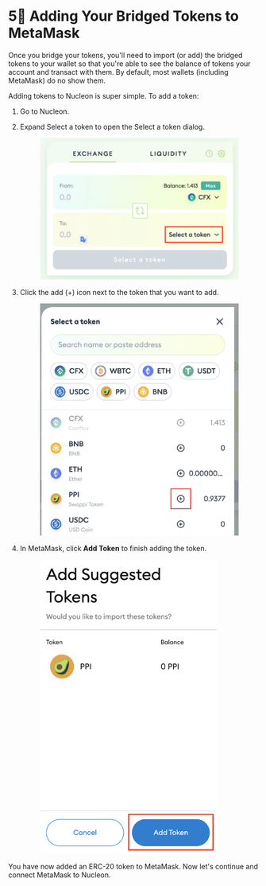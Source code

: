 # 5⃣ Adding Your Bridged Tokens to MetaMask



Once you bridge your tokens, you'll need to import (or add) the bridged tokens to your wallet so that you're able to see the balance of tokens your account and transact with them. By default, most wallets (including MetaMask) do no show them.&#x20;

Adding tokens to Nucleon is super simple. To add a token:&#x20;

1. Go to Nucleon.&#x20;
2.  Expand Select a token to open the Select a token dialog.

    <figure><img src="../.gitbook/assets/image (1) (1) (1).png" alt=""><figcaption></figcaption></figure>
3.  Click the add (+) icon next to the token that you want to add.

    <figure><img src="../.gitbook/assets/image (5).png" alt=""><figcaption></figcaption></figure>
4.  In MetaMask, click **Add Token** to finish adding the token.

    <figure><img src="../.gitbook/assets/image (7) (2).png" alt=""><figcaption></figcaption></figure>

You have now added an ERC-20 token to MetaMask. Now let's continue and connect MetaMask to Nucleon.
